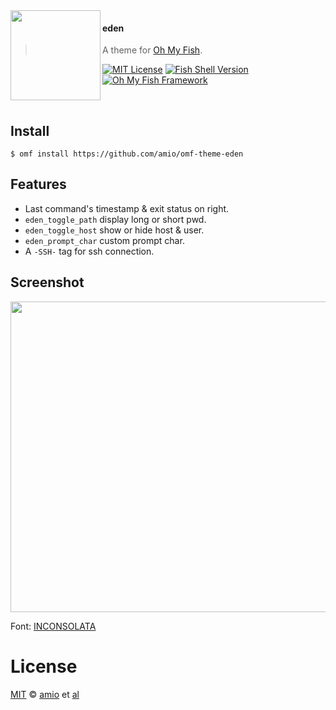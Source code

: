 <img src="https://cdn.rawgit.com/oh-my-fish/oh-my-fish/e4f1c2e0219a17e2c748b824004c8d0b38055c16/docs/logo.svg" align="left" width="144px" height="144px"/>

#### eden
> A theme for [Oh My Fish][omf-link].

[![MIT License](https://img.shields.io/badge/license-MIT-007EC7.svg?style=flat-square)](/LICENSE)
[![Fish Shell Version](https://img.shields.io/badge/fish-v2.2.0-007EC7.svg?style=flat-square)](http://fishshell.com)
[![Oh My Fish Framework](https://img.shields.io/badge/Oh%20My%20Fish-Framework-007EC7.svg?style=flat-square)](https://www.github.com/oh-my-fish/oh-my-fish)

<br/>

## Install


```fish
$ omf install https://github.com/amio/omf-theme-eden
```

## Features

* Last command's timestamp & exit status on right.
* `eden_toggle_path` display long or short pwd.
* `eden_toggle_host` show or hide host & user.
* `eden_prompt_char` custom prompt char.
* A `-SSH-` tag for ssh connection.

## Screenshot

<p align="center">
<img src="https://cdn.rawgit.com/amio/omf-theme-eden/master/screenshot.png" height="497px" width="874px">
</p>

Font: [INCONSOLATA](https://www.google.com/fonts/specimen/Inconsolata)

# License

[MIT][mit] © [amio][author] et [al][contributors]


[mit]:            http://opensource.org/licenses/MIT
[author]:         http://github.com/amio
[contributors]:   https://github.com/amio/omf-theme-eden/graphs/contributors
[omf-link]:       https://www.github.com/oh-my-fish/oh-my-fish

[license-badge]:  https://img.shields.io/badge/license-MIT-007EC7.svg?style=flat-square
